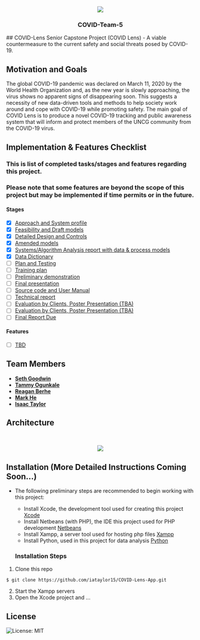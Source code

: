 <!-- PROJECT LOGO -->
<br />
<p align="center">
<a href="#">
    <img src="https://drive.google.com/file/d/11t3Db-F0Ip6tMTHwQi1xmuKRTOyTlLXl/uc?usp=sharing">
  </a>

  <h3 align="center">COVID-Team-5</h3>
## COVID-Lens
Senior Capstone Project (COVID Lens) - A viable countermeasure to the current safety and social threats posed by COVID-19.

## Motivation and Goals
 The global COVID-19 pandemic was declared on March 11, 2020 by the World Health Organization and, as the new year is slowly approaching, the virus shows no apparent signs of disappearing soon. This suggests a necessity of new data-driven tools and methods to help society work around and cope with COVID-19 while promoting safety. The main goal of COVID Lens is to produce a novel COVID-19 tracking and public awareness system that will inform and protect members of the UNCG community from the COVID-19 virus.

## Implementation & Features Checklist 
### This is list of completed tasks/stages and features regarding this project.
### Please note that some features are beyond the scope of this project but may be implemented if time permits or in the future.

#### Stages
- [x] [Approach and System profile]()
- [x] [Feasibility and Draft models]()
- [x] [Detailed Design and Controls]()
- [x] [Amended models]()
- [x] [Systems/Algorithm Analysis report with data & process models]()
- [x] [Data Dictionary]()
- [ ] [Plan and Testing]()
- [ ] [Training plan]()
- [ ] [Preliminary demonstration]()
- [ ] [Final presentation]()
- [ ] [Source code and User Manual]()
- [ ] [Technical report]()
- [ ] [Evaluation by Clients, Poster Presentation (TBA)]()
- [ ] [Evaluation by Clients, Poster Presentation (TBA)]()
- [ ] [Final Report Due]()

#### Features
- [ ] [TBD]()

## Team Members
- [**Seth Goodwin**](https://github.com/SethGoodwin)
- [**Tammy Ogunkale**](https://github.com/tammycodes)
- [**Reagan Berhe**](https://github.com/reaganlu22)
- [**Mark He**](https://github.com/mhe98)
- [**Isaac Taylor**](https://github.com/iataylor15)
 
## Architecture
 <!-- Architecture -->
 <br />
 <p align="center">
 <a href="#">
     <img src="https://drive.google.com/file/d/14aSdD56meCGeWUrZoBeDdUxhrmpMxbI-/uc?usp=sharing">
   </a>
   
## Installation  (More Detailed Instructions Coming Soon...)

- The following preliminary steps are recommended  to begin working with this project:
  - Install Xcode, the development tool used for creating this project [Xcode](https://developer.apple.com/xcode/)
  - Install Netbeans (with PHP), the IDE this project used for PHP development [Netbeans](https://netbeans.org)
  - Install Xampp, a server tool used for hosting php files [Xampp](https://www.apachefriends.org/index.html)
  - Install Python, used in this project for data analysis  [Python](https://www.python.org/downloads/)
  
  ### Installation Steps
  
1. Clone this repo 
  ```console
  $ git clone https://github.com/iataylor15/COVID-Lens-App.git
  ```
2. Start the Xampp servers
3. Open the Xcode project and ...
  
## License 
   ![License: MIT](https://img.shields.io/badge/License-MIT-yellow.svg)




